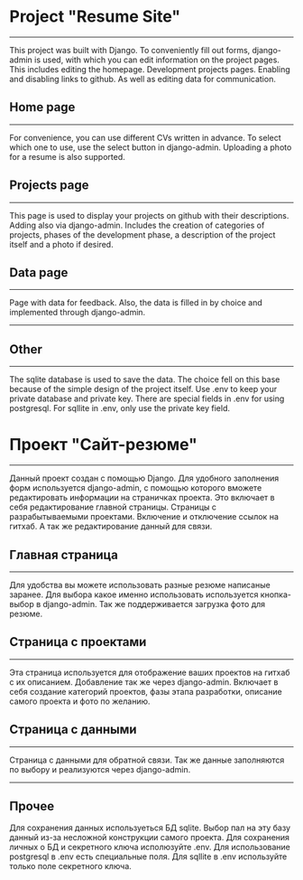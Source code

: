 Project "Resume Site"
===========
___
This project was built with Django. To conveniently fill out forms, django-admin is used, with which you can edit information on the project pages. This includes editing the homepage. Development projects pages. Enabling and disabling links to github. As well as editing data for communication.

Home page
-----------
___
For convenience, you can use different CVs written in advance. To select which one to use, use the select button in django-admin. Uploading a photo for a resume is also supported.

Projects page
-----------
___
This page is used to display your projects on github with their descriptions. Adding also via django-admin. Includes the creation of categories of projects, phases of the development phase, a description of the project itself and a photo if desired.

Data page
-----------
___
Page with data for feedback. Also, the data is filled in by choice and implemented through django-admin.
___
Other
-----------
___
The sqlite database is used to save the data. The choice fell on this base because of the simple design of the project itself. Use .env to keep your private database and private key. There are special fields in .env for using postgresql. For sqllite in .env, only use the private key field. 



Проект "Сайт-резюме"
======
____
Данный проект создан с помощью Django. Для удобного заполнения форм используется django-admin, с помощью которого вможете редактировать
информации на страничках проекта. Это включает в себя редактирование главной страницы. Страницы с разрабытываемыми проектами. Включение и отключение ссылок на гитхаб. А так же редактирование данный для связи.

Главная страница
-----------
____
Для удобства вы можете использовать разные резюме написаные заранее. Для выбора какое именно использовать используется кнопка-выбор в django-admin.
Так же поддерживается загрузка фото для резюме.

Страница с проектами
-----------
___
Эта страница используется для отображение ваших проектов на гитхаб с их описанием.
Добавление так же через django-admin. Включает в себя создание категорий проектов, фазы этапа разработки, описание самого проекта и фото по желанию.


Страница с данными
-----------
___
Страница с данными для обратной связи. Так же данные заполняются по выбору и реализуются через django-admin.
___
Прочее
-----------
Для сохранения данных используеться БД sqlite. Выбор пал на эту базу данный из-за несложной конструкции самого проекта.
Для сохранения личных о БД и секретного ключа исполюзуйте .env. Для использование postgresql в .env есть специальные поля. Для sqllite в .env используйте только поле секретного ключа.